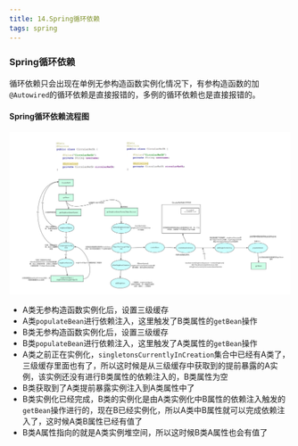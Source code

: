 ```yaml
---
title: 14.Spring循环依赖
tags: spring
---
```


### Spring循环依赖

循环依赖只会出现在单例无参构造函数实例化情况下，有参构造函数的加`@Autowired`的循环依赖是直接报错的，多例的循环依赖也是直接报错的。

#### Spring循环依赖流程图

![循环依赖流程图](/img/spring/spring中单例实例的循环依赖.jpg)

- A类无参构造函数实例化后，设置三级缓存
- A类`populateBean`进行依赖注入，这里触发了B类属性的`getBean`操作
- B类无参构造函数实例化后，设置三级缓存
- B类`populateBean`进行依赖注入，这里触发了A类属性的`getBean`操作
- A类之前正在实例化，`singletonsCurrentlyInCreation`集合中已经有A类了，三级缓存里面也有了，所以这时候是从三级缓存中获取到的提前暴露的A实例，该实例还没有进行B类属性的依赖注入的，B类属性为空
- B类获取到了A类提前暴露实例注入到A类属性中了
- B类实例化已经完成，B类的实例化是由A类实例化中B属性的依赖注入触发的`getBean`操作进行的，现在B已经实例化，所以A类中B属性就可以完成依赖注入了，这时候A类B属性已经有值了
- B类A属性指向的就是A类实例堆空间，所以这时候B类A属性也会有值了